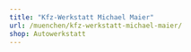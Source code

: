 ```yaml
---
title: "Kfz-Werkstatt Michael Maier"
url: /muenchen/kfz-werkstatt-michael-maier/
shop: Autowerkstatt
---
```

